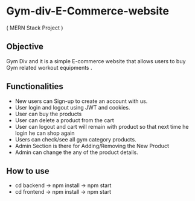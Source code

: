 # Gym-div-E-Commerce-website
( MERN Stack Project )

## Objective

Gym Div and it is a simple E-commerce website that allows users to buy Gym related workout equipments .

## Functionalities

- New users can Sign-up to create an account with us.
- User login and logout using JWT and cookies.
- User can buy the products 
- User can delete a product from the cart
- User can logout and cart will remain with product so that next time he login he can shop again 
- Users can check/see all gym category products.
- Admin Section is there for Adding/Removing the New Product
- Admin can change the any of the product details.

## How to use

- cd backend -> npm install -> npm start
- cd frontend -> npm install -> npm start
